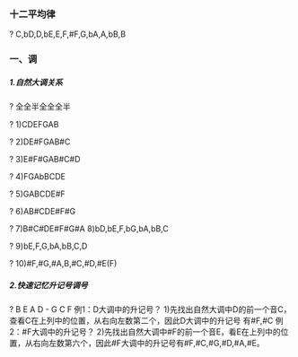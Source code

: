 ### 十二平均律

?	C,bD,D,bE,E,F,#F,G,bA,A,bB,B

### 一、调   

##### 	1.自然大调关系

?		全全半全全全半

?		1)CDEFGAB	

?		2)DE#FGAB#C	

?		3)E#F#GAB#C#D	

?		4)FGAbBCDE	

?		5)GABCDE#F	

?		6)AB#CDE#F#G	

?		7)B#C#DE#F#G#A
		8)bD,bE,F,bG,bA,bB,C	

?		9)bE,F,G,bA,bB,C,D	

?		10)#F,#G,#A,B,#C,#D,#E(F)	
	

##### 2.快速记忆升记号调号

?		B	E	A	D	-	G	C	F
		例1：D大调中的升记号？
		1)先找出自然大调中D的前一个音C，查看C在上列中的位置，从右向左数第二个，因此D大调中的升记号    	有#F,#C
		例2：#F大调中的升记号？
		2)先找出自然大调中#F的前一个音E，看E在上列中的位置，从右向左数第六个，因此#F大调中的升记号有#F,#C,#G,#D,#A,#E。